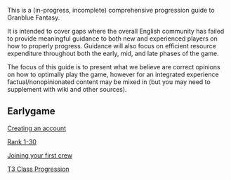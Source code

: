 This is a (in-progress, incomplete) comprehensive progression guide to Granblue Fantasy.

It is intended to cover gaps where the overall English community has failed to provide meaningful guidance to both new and experienced players on how to properly progress. Guidance will also focus on efficient resource expenditure throughout both the early, mid, and late phases of the game.

The focus of this guide is to present what we believe are correct opinions on how to optimally play the game, however for an integrated experience factual/nonopinionated content may be mixed in (but you may need to supplement with wiki and other sources).

## Earlygame

[Creating an account](account_creation.md)

[Rank 1-30](rank_1_30.md)

[Joining your first crew](early_crew_selection.md)

[T3 Class Progression](t3_class_progression.md)
